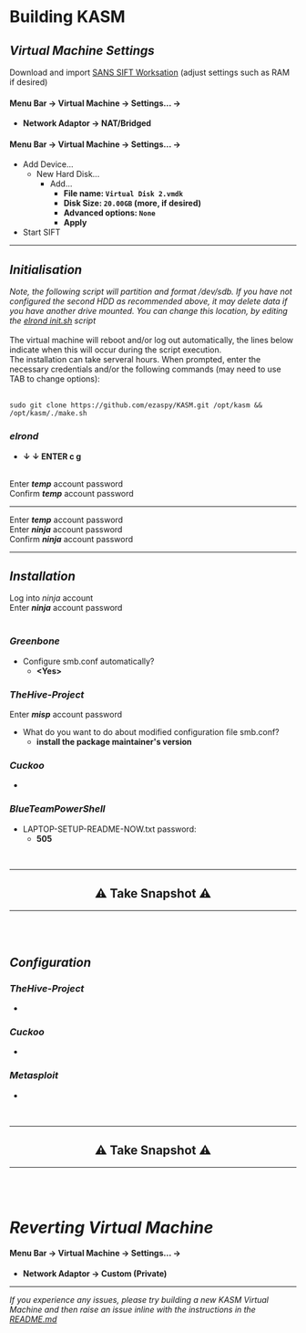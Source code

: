 # Building KASM

## _Virtual Machine Settings_
Download and import [SANS SIFT Worksation](https://www.sans.org/tools/sift-workstation/) (adjust settings such as RAM if desired)<br>

#### **Menu Bar -> Virtual Machine -> Settings... ->**

- **Network Adaptor -> NAT/Bridged**<br>

#### **Menu Bar -> Virtual Machine -> Settings... ->**
 - Add Device...
   - New Hard Disk...
     - Add...
       - **File name: `Virtual Disk 2.vmdk`**
       - **Disk Size: `20.00GB` (more, if desired)**
       - **Advanced options: `None`**
       - **Apply**
- Start SIFT<br>

---
## _Initialisation_
_Note, the following script will partition and format /dev/sdb. If you have not configured the second HDD as recommended above, it may delete data if you have another drive mounted. You can change this location, by editing the [elrond init.sh](https://github.com/ezaspy/elrond/blob/main/elrond/tools/config/scripts/init.sh) script_<br><br>
The virtual machine will reboot and/or log out automatically, the lines below indicate when this will occur during the script execution.<br>
The installation can take serveral hours. When prompted, enter the necessary credentials and/or the following commands (may need to use TAB to change options):<br><br>
```
sudo git clone https://github.com/ezaspy/KASM.git /opt/kasm && /opt/kasm/./make.sh
```
### _elrond_
 - **&darr; &darr; ENTER c g**<br><br>

Enter **_temp_** account password<br>
Confirm **_temp_** account password<br>

---

Enter **_temp_** account password<br>
Enter **_ninja_** account password<br>
Confirm **_ninja_** account password<br>

---
## _Installation_
Log into _ninja_ account<br>
Enter **_ninja_** account password<br><br>
### _Greenbone_
 - Configure smb.conf automatically?<br>
   - **&lt;Yes&gt;**<br>
### _TheHive-Project_
Enter **_misp_** account password<br>
 - What do you want to do about modified configuration file smb.conf?<br>
   - **install the package maintainer's version**<br>
### _Cuckoo_
 - 
### _BlueTeamPowerShell_
 - LAPTOP-SETUP-README-NOW.txt password:
   - **505**
<br>

---
<h2 align="center">⚠️ Take Snapshot ⚠️</h2>

---
<br><br>

## _Configuration_
### _TheHive-Project_
 - 
### _Cuckoo_
 - 
### _Metasploit_
 - 
<br>

---
<h2 align="center">⚠️ Take Snapshot ⚠️</h2>

---
<br><br>

# _Reverting Virtual Machine_

#### **Menu Bar -> Virtual Machine -> Settings... ->**

- **Network Adaptor -> Custom (Private)**<br>

---

_If you experience any issues, please try building a new KASM Virtual Machine and then raise an issue inline with the instructions in the [README.md](https://github.com/ezaspy/KASM/blob/main/kasm/README.md)_<br>